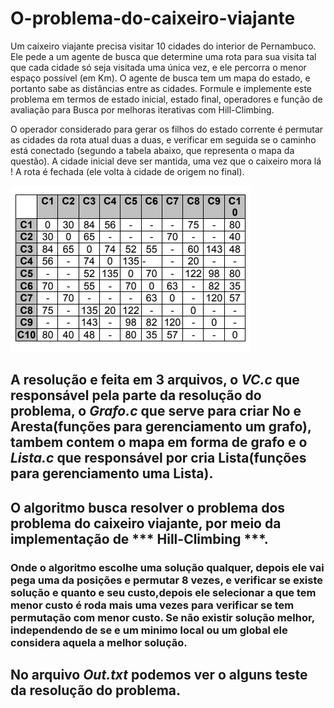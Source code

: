 ﻿# O-problema-do-caixeiro-viajante
 
Um caixeiro viajante precisa visitar 10 cidades do interior de Pernambuco. Ele pede a um agente de busca que determine uma rota para sua visita tal que cada cidade só seja visitada uma única vez, e ele percorra o menor espaço possível (em Km). O agente de busca tem um mapa do estado, e portanto sabe as distâncias entre as cidades. Formule e implemente este problema em termos de estado inicial, estado final, operadores e função de avaliação para Busca por melhoras iterativas com Hill-Climbing.

O operador considerado para gerar os filhos do estado corrente é permutar as cidades da rota atual duas a duas, e verificar em seguida se o caminho está conectado (segundo a tabela abaixo, que representa o mapa da questão). A cidade inicial deve ser mantida, uma vez que o caixeiro mora lá ! A rota é fechada (ele volta à cidade de origem no final).

![Screenshot](tabela2.png)

## A resolução e feita em 3 arquivos, o ***VC.c*** que responsável pela parte da resolução do problema, o ***Grafo.c*** que serve para criar No e Aresta(funções para gerenciamento um grafo), tambem contem o mapa em forma de grafo e o ***Lista.c*** que responsável por cria Lista(funções para gerenciamento uma Lista).

## O algoritmo busca resolver o problema dos problema do caixeiro viajante, por meio da implementação de *** Hill-Climbing ***.

### Onde o algoritmo escolhe uma solução qualquer, depois ele vai pega uma da posições e permutar 8 vezes, e verificar se existe solução e quanto e seu custo,depois ele selecionar a que tem menor custo é roda mais uma vezes para verificar se tem permutação com menor custo. Se não existir solução melhor, independendo de se e um minimo local ou um global ele considera aquela a melhor solução.

## No arquivo ***Out.txt*** podemos ver o alguns teste da resolução do problema.
